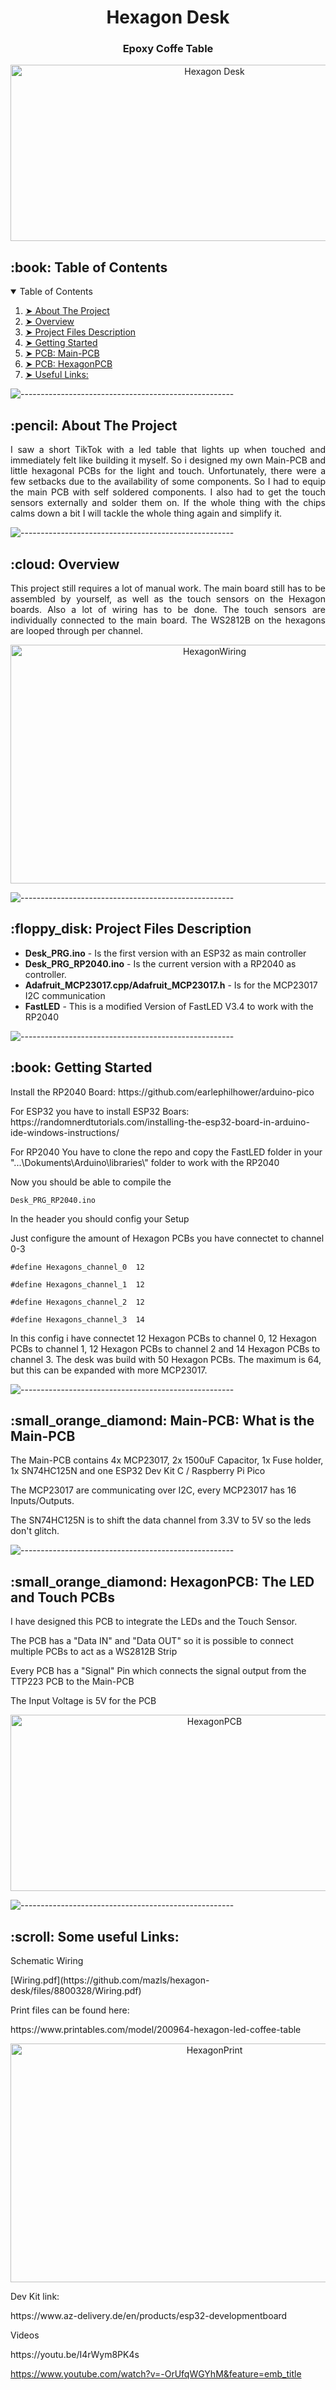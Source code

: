 <h1 align="center"> Hexagon Desk </h1>
<h3 align="center"> Epoxy Coffe Table </h3>

<p align="center"> 
  <img src="img/HexagonDesk.gif" alt="Hexagon Desk" height="282px" width="637">
</p>

<!-- TABLE OF CONTENTS -->
<h2 id="table-of-contents"> :book: Table of Contents</h2>

<details open="open">
  <summary>Table of Contents</summary>
  <ol>
    <li><a href="#about-the-project"> ➤ About The Project</a></li>
    <li><a href="#overview"> ➤ Overview</a></li>
    <li><a href="#project-files-description"> ➤ Project Files Description</a></li>
    <li><a href="#getting-started"> ➤ Getting Started</a></li>
    <li><a href="#PCB"> ➤ PCB: Main-PCB </a></li>
	<li><a href="#HexagonPCB"> ➤ PCB: HexagonPCB </a></li>
	<li><a href="#Links"> ➤ Useful Links: </a></li>
  </ol>
</details>

![-----------------------------------------------------](https://raw.githubusercontent.com/andreasbm/readme/master/assets/lines/rainbow.png)

<!-- ABOUT THE PROJECT -->
<h2 id="about-the-project"> :pencil: About The Project</h2>

<p align="justify"> 
  I saw a short TikTok with a led table that lights up when touched and immediately felt like building it myself. So i designed my own Main-PCB and little hexagonal PCBs for the light and touch. Unfortunately, there were a few setbacks due to the availability of some components. So I had to equip the main PCB with self soldered components. I also had to get the touch sensors externally and solder them on. If the whole thing with the chips calms down a bit I will tackle the whole thing again and simplify it.
</p>

![-----------------------------------------------------](https://raw.githubusercontent.com/andreasbm/readme/master/assets/lines/rainbow.png)

<!-- OVERVIEW -->
<h2 id="overview"> :cloud: Overview</h2>

<p align="justify"> 
  This project still requires a lot of manual work. The main board still has to be assembled by yourself, as well as the touch sensors on the Hexagon boards.
Also a lot of wiring has to be done. The touch sensors are individually connected to the main board. The WS2812B on the hexagons are looped through per channel.
</p>
<p align="center"> 
  <img src="img/PXL_20220917_151845995.JPG" alt="HexagonWiring" height="382px" width="637">
</p>

![-----------------------------------------------------](https://raw.githubusercontent.com/andreasbm/readme/master/assets/lines/rainbow.png)

<!-- PROJECT FILES DESCRIPTION -->
<h2 id="project-files-description"> :floppy_disk: Project Files Description</h2>

<ul>
  <li><b>Desk_PRG.ino</b> - Is the first version with an ESP32 as main controller</li>
  <li><b>Desk_PRG_RP2040.ino</b> - Is the current version with a RP2040 as controller.</li>
  <li><b>Adafruit_MCP23017.cpp/Adafruit_MCP23017.h</b> - Is for the MCP23017 I2C communication</li>
  <li><b>FastLED</b> - This is a modified Version of FastLED V3.4 to work with the RP2040</li>
</ul>


![-----------------------------------------------------](https://raw.githubusercontent.com/andreasbm/readme/master/assets/lines/rainbow.png)

<!-- GETTING STARTED -->
<h2 id="getting-started"> :book: Getting Started</h2>
<p>Install the RP2040 Board: https://github.com/earlephilhower/arduino-pico </p>
<p>For ESP32 you have to install ESP32 Boars: https://randomnerdtutorials.com/installing-the-esp32-board-in-arduino-ide-windows-instructions/ </p>

<p>For RP2040 You have to clone the repo and copy the FastLED folder in your "...\Dokuments\Arduino\libraries\" folder to work with the RP2040</p>

<p>Now you should be able to compile the</p>
<pre><code>Desk_PRG_RP2040.ino</code></pre>

<p>In the header you should config your Setup</p>
<p>Just configure the amount of Hexagon PCBs you have connectet to channel 0-3</p>
<pre><code>#define Hexagons_channel_0  12</code></pre>
<pre><code>#define Hexagons_channel_1  12</code></pre>
<pre><code>#define Hexagons_channel_2  12</code></pre>
<pre><code>#define Hexagons_channel_3  14</code></pre>
<p>In this config i have connectet 12 Hexagon PCBs to channel 0, 12 Hexagon PCBs to channel 1, 12 Hexagon PCBs to channel 2 and 14 Hexagon PCBs to channel 3. The desk was build with 50 Hexagon PCBs. The maximum is 64, but this can be expanded with more MCP23017.
</p>

![-----------------------------------------------------](https://raw.githubusercontent.com/andreasbm/readme/master/assets/lines/rainbow.png)

<!-- Main-PCB -->
<h2 id="Main-PCB"> :small_orange_diamond: Main-PCB: What is the Main-PCB</h2>

<p> The Main-PCB contains 4x MCP23017, 2x 1500uF Capacitor, 1x Fuse holder, 1x SN74HC125N and one ESP32 Dev Kit C / Raspberry Pi Pico</p>
<p>The MCP23017 are communicating over I2C, every MCP23017 has 16 Inputs/Outputs.</p>
<p>The SN74HC125N is to shift the data channel from 3.3V to 5V so the leds don't glitch.</p>


![-----------------------------------------------------](https://raw.githubusercontent.com/andreasbm/readme/master/assets/lines/rainbow.png)

<!-- HexagonPCB -->
<h2 id="HexagonPCB"> :small_orange_diamond: HexagonPCB: The LED and Touch PCBs</h2>

<p>I have designed this PCB to integrate the LEDs and the Touch Sensor.</p>
<p>The PCB has a "Data IN" and "Data OUT" so it is possible to connect multiple PCBs to act as a WS2812B Strip</p>
<p>Every PCB has a "Signal" Pin which connects the signal output from the TTP223 PCB to the Main-PCB</p>
<p>The Input Voltage is 5V for the PCB</p>

<p align="center"> 
  <img src="img/D56_2259.jpg" alt="HexagonPCB" height="282px" width="637">
</p>

![-----------------------------------------------------](https://raw.githubusercontent.com/andreasbm/readme/master/assets/lines/rainbow.png)

<!-- Links -->
<h2 id="Links"> :scroll: Some useful Links: </h2>

<p>Schematic Wiring</p>
[Wiring.pdf](https://github.com/mazls/hexagon-desk/files/8800328/Wiring.pdf)
</p>
<p>Print files can be found here:</p>
https://www.printables.com/model/200964-hexagon-led-coffee-table
<p align="center"> 
  <img src="img/D56_2187.jpg" alt="HexagonPrint" height="382px" width="637">
</p>

</p>
<p>Dev Kit link:</p>
https://www.az-delivery.de/en/products/esp32-developmentboard
</p>
<p>Videos</p>
https://youtu.be/I4rWym8PK4s

https://www.youtube.com/watch?v=-OrUfqWGYhM&feature=emb_title



